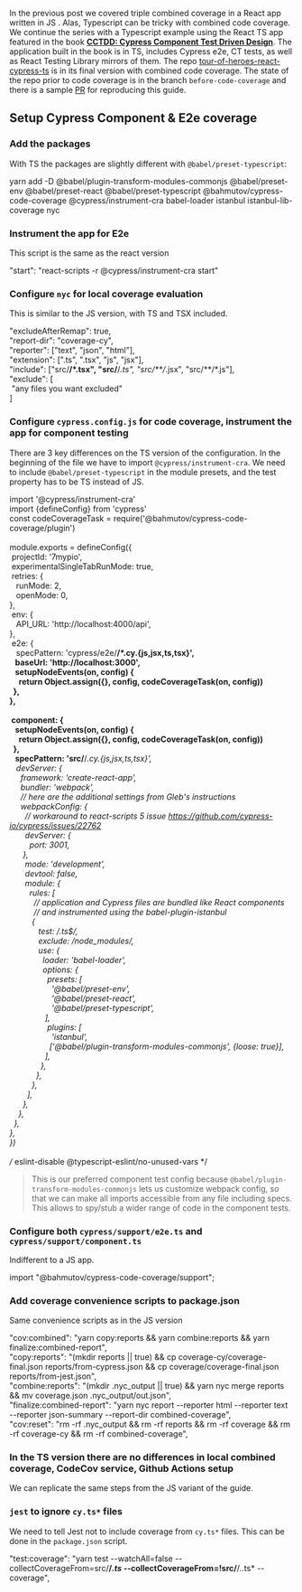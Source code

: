 In the previous post we covered triple combined coverage in a React app written in JS . Alas, Typescript can be tricky with combined code coverage. We continue the series with a Typescript example using the React TS app featured in the book [**CCTDD: Cypress Component Test Driven Design**](https://app.gitbook.com/s/jK1ARkRsP5OQ6ygMk6el/). The application built in the book is in TS, includes Cypress e2e, CT tests, as well as React Testing Library mirrors of them. The repo [tour-of-heroes-react-cypress-ts](https://github.com/muratkeremozcan/tour-of-heroes-react-cypress-ts) is in its final version with combined code coverage. The state of the repo prior to code coverage is in the branch `before-code-coverage` and there is a sample [PR](https://github.com/muratkeremozcan/tour-of-heroes-react-cypress-ts/pull/82/files) for reproducing this guide.

## Setup Cypress Component & E2e coverage

### Add the packages

With TS the packages are slightly different with `@babel/preset-typescript`:

yarn add -D @babel/plugin-transform-modules-commonjs @babel/preset-env @babel/preset-react @babel/preset-typescript @bahmutov/cypress-code-coverage @cypress/instrument-cra  babel-loader istanbul istanbul-lib-coverage nyc

### Instrument the app for E2e

This script is the same as the react version

"start": "react-scripts -r @cypress/instrument-cra start"

### Configure `nyc` for local coverage evaluation

This is similar to the JS version, with TS and TSX included.

"excludeAfterRemap": true,  
"report-dir": "coverage-cy",  
"reporter": ["text", "json", "html"],  
"extension": [".ts", ".tsx", "js", "jsx"],  
"include": ["src/**/*.tsx", "src/**/*.ts", "src/**/*.jsx", "src/**/*.js"],  
"exclude": [  
  "any files you want excluded"  
] 

### Configure `cypress.config.js` for code coverage, instrument the app for component testing

There are 3 key differences on the TS version of the configuration. In the beginning of the file we have to import `@cypress/instrument-cra`. We need to include `@babel/preset-typescript` in the module presets, and the test property has to be TS instead of JS.

import '@cypress/instrument-cra'  
import {defineConfig} from 'cypress'  
const codeCoverageTask = require('@bahmutov/cypress-code-coverage/plugin')  
​  
module.exports = defineConfig({  
  projectId: '7mypio',  
  experimentalSingleTabRunMode: true,  
  retries: {  
    runMode: 2,  
    openMode: 0,  
  },  
  env: {  
    API_URL: 'http://localhost:4000/api',  
  },  
  e2e: {  
    specPattern: 'cypress/e2e/**/*.cy.{js,jsx,ts,tsx}',  
    baseUrl: 'http://localhost:3000',  
    setupNodeEvents(on, config) {  
      return Object.assign({}, config, codeCoverageTask(on, config))  
    },  
  },  
​  
  component: {  
    setupNodeEvents(on, config) {  
      return Object.assign({}, config, codeCoverageTask(on, config))  
    },  
    specPattern: 'src/**/*.cy.{js,jsx,ts,tsx}',  
    devServer: {  
      framework: 'create-react-app',  
      bundler: 'webpack',  
      // here are the additional settings from Gleb's instructions  
      webpackConfig: {  
        // workaround to react-scripts 5 issue https://github.com/cypress-io/cypress/issues/22762  
        devServer: {  
          port: 3001,  
        },  
        mode: 'development',  
        devtool: false,  
        module: {  
          rules: [  
            // application and Cypress files are bundled like React components  
            // and instrumented using the babel-plugin-istanbul  
            {  
              test: /\.ts$/,  
              exclude: /node_modules/,  
              use: {  
                loader: 'babel-loader',  
                options: {  
                  presets: [  
                    '@babel/preset-env',  
                    '@babel/preset-react',  
                    '@babel/preset-typescript',  
                  ],  
                  plugins: [  
                    'istanbul',  
                    ['@babel/plugin-transform-modules-commonjs', {loose: true}],  
                  ],  
                },  
              },  
            },  
          ],  
        },  
      },  
    },  
  },  
})  
​  
/* eslint-disable @typescript-eslint/no-unused-vars */

> This is our preferred component test config because `@babel/plugin-transform-modules-commonjs` lets us customize webpack config, so that we can make all imports accessible from any file including specs. This allows to spy/stub a wider range of code in the component tests.

### Configure both `cypress/support/e2e.ts` and `cypress/support/component.ts`

Indifferent to a JS app.

import "@bahmutov/cypress-code-coverage/support";

### Add coverage convenience scripts to package.json

Same convenience scripts as in the JS version

"cov:combined": "yarn copy:reports && yarn combine:reports && yarn finalize:combined-report",  
"copy:reports": "(mkdir reports || true) && cp coverage-cy/coverage-final.json reports/from-cypress.json && cp coverage/coverage-final.json reports/from-jest.json",  
"combine:reports": "(mkdir .nyc_output || true) && yarn nyc merge reports && mv coverage.json .nyc_output/out.json",  
"finalize:combined-report": "yarn nyc report --reporter html --reporter text --reporter json-summary --report-dir combined-coverage",  
"cov:reset": "rm -rf .nyc_output && rm -rf reports && rm -rf coverage && rm -rf coverage-cy && rm -rf combined-coverage",

### In the TS version there are no differences in local combined coverage, CodeCov service, Github Actions setup

We can replicate the same steps from the JS variant of the guide.

### `jest` to ignore `cy.ts*` files

We need to tell Jest not to include coverage from `cy.ts*` files. This can be done in the `package.json` script.

"test:coverage": "yarn test --watchAll=false --collectCoverageFrom=src/**/*.ts* --collectCoverageFrom=!src/**/*.*.ts* --coverage",